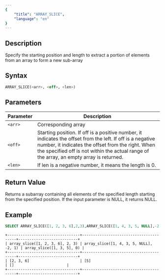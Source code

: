 ```yaml
---
{
    "title": "ARRAY_SLICE",
    "language": "en"
}
---
```


## Description

Specify the starting position and length to extract a portion of elements from an array to form a new sub-array

## Syntax

```sql
ARRAY_SLICE(<arr>, <off>, <len>)
```

## Parameters

| Parameter | Description |
|--|--|
| `<arr>` | Corresponding array |
| `<off>` | Starting position. If off is a positive number, it indicates the offset from the left. If off is a negative number, it indicates the offset from the right. When the specified off is not within the actual range of the array, an empty array is returned. |
| `<len>` | If len is a negative number, it means the length is 0.|

## Return Value

Returns a subarray containing all elements of the specified length starting from the specified position. If the input parameter is NULL, it returns NULL.

## Example

```sql
SELECT ARRAY_SLICE([1, 2, 3, 6],2,3),ARRAY_SLICE([1, 4, 3, 5, NULL],-2,1),ARRAY_SLICE([1, 3, 5],0);
```

```text
+---------------------------------+----------------------------------------+---------------------------+
| array_slice([1, 2, 3, 6], 2, 3) | array_slice([1, 4, 3, 5, NULL], -2, 1) | array_slice([1, 3, 5], 0) |
+---------------------------------+----------------------------------------+---------------------------+
| [2, 3, 6]                       | [5]                                    | []                        |
+---------------------------------+----------------------------------------+---------------------------+
```
